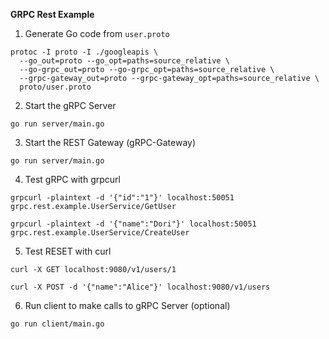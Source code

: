 **GRPC Rest Example**

1. Generate Go code from `user.proto`

```
protoc -I proto -I ./googleapis \
  --go_out=proto --go_opt=paths=source_relative \
  --go-grpc_out=proto --go-grpc_opt=paths=source_relative \
  --grpc-gateway_out=proto --grpc-gateway_opt=paths=source_relative \
  proto/user.proto
```

2. Start the gRPC Server

```
go run server/main.go
```

3. Start the REST Gateway (gRPC-Gateway)

```
go run server/main.go
```

4. Test gRPC with grpcurl

```
grpcurl -plaintext -d '{"id":"1"}' localhost:50051 grpc.rest.example.UserService/GetUser
```

```
grpcurl -plaintext -d '{"name":"Dori"}' localhost:50051 grpc.rest.example.UserService/CreateUser
```

5. Test RESET with curl

```
curl -X GET localhost:9080/v1/users/1
```

```
curl -X POST -d '{"name":"Alice"}' localhost:9080/v1/users
```

6. Run client to make calls to gRPC Server (optional)

```
go run client/main.go
```